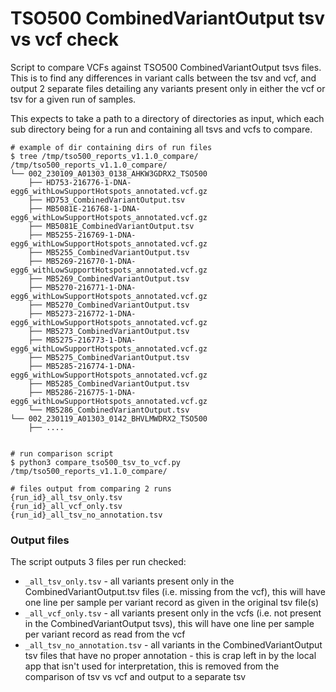 # TSO500 CombinedVariantOutput tsv vs vcf check

Script to compare VCFs against TSO500 CombinedVariantOutput tsvs files. This is to find any differences in variant calls between the tsv and vcf, and output 2 separate files detailing any variants present only in either the vcf or tsv for a given run of samples.

This expects to take a path to a directory of directories as input, which each sub directory being for a run and containing all tsvs and vcfs to compare.

```
# example of dir containing dirs of run files
$ tree /tmp/tso500_reports_v1.1.0_compare/
/tmp/tso500_reports_v1.1.0_compare/
└── 002_230109_A01303_0138_AHKW3GDRX2_TSO500
    ├── HD753-216776-1-DNA-egg6_withLowSupportHotspots_annotated.vcf.gz
    ├── HD753_CombinedVariantOutput.tsv
    ├── MB5081E-216768-1-DNA-egg6_withLowSupportHotspots_annotated.vcf.gz
    ├── MB5081E_CombinedVariantOutput.tsv
    ├── MB5255-216769-1-DNA-egg6_withLowSupportHotspots_annotated.vcf.gz
    ├── MB5255_CombinedVariantOutput.tsv
    ├── MB5269-216770-1-DNA-egg6_withLowSupportHotspots_annotated.vcf.gz
    ├── MB5269_CombinedVariantOutput.tsv
    ├── MB5270-216771-1-DNA-egg6_withLowSupportHotspots_annotated.vcf.gz
    ├── MB5270_CombinedVariantOutput.tsv
    ├── MB5273-216772-1-DNA-egg6_withLowSupportHotspots_annotated.vcf.gz
    ├── MB5273_CombinedVariantOutput.tsv
    ├── MB5275-216773-1-DNA-egg6_withLowSupportHotspots_annotated.vcf.gz
    ├── MB5275_CombinedVariantOutput.tsv
    ├── MB5285-216774-1-DNA-egg6_withLowSupportHotspots_annotated.vcf.gz
    ├── MB5285_CombinedVariantOutput.tsv
    ├── MB5286-216775-1-DNA-egg6_withLowSupportHotspots_annotated.vcf.gz
    └── MB5286_CombinedVariantOutput.tsv
└── 002_230119_A01303_0142_BHVLMWDRX2_TSO500
    ├── ....


# run comparison script
$ python3 compare_tso500_tsv_to_vcf.py /tmp/tso500_reports_v1.1.0_compare/

# files output from comparing 2 runs
{run_id}_all_tsv_only.tsv
{run_id}_all_vcf_only.tsv
{run_id}_all_tsv_no_annotation.tsv
```

### Output files
The script outputs 3 files per run checked:
* `_all_tsv_only.tsv` - all variants present only in the CombinedVariantOutput.tsv files (i.e. missing from the vcf), this will have one line per sample per variant record as given in the original tsv file(s)
* `_all_vcf_only.tsv` - all variants present only in the vcfs (i.e. not present in the CombinedVariantOutput tsvs), this will have one line per sample per variant record as read from the vcf
* `_all_tsv_no_annotation.tsv` - all variants in the CombinedVariantOutput tsv files that have no proper annotation - this is crap left in by the local app that isn't used for interpretation, this is removed from the comparison of tsv vs vcf and output to a separate tsv